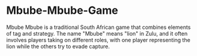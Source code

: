 # Mbube-Mbube-Game
Mbube Mbube is a traditional South African game that combines elements of tag and strategy. The name "Mbube" means "lion" in Zulu, and it often involves players taking on different roles, with one player representing the lion while the others try to evade capture.
